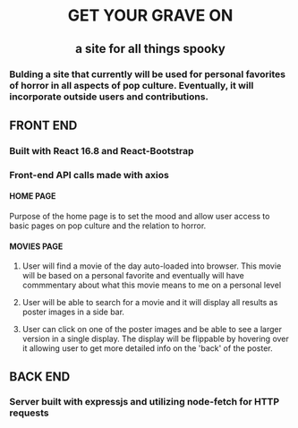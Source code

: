 # <center>GET YOUR GRAVE ON
## <center>a site for all things spooky

### Bulding a site that currently will be used for personal favorites of horror in all aspects of pop culture. Eventually, it will incorporate outside users and contributions.

## FRONT END
### Built with React 16.8 and React-Bootstrap
### Front-end API calls made with axios

#### HOME PAGE
Purpose of the home page is to set the mood and allow user access to basic pages on pop culture and the relation to horror.

#### MOVIES PAGE
1) User will find a movie of the day auto-loaded into browser. This movie will be based on a personal favorite and eventually will have commmentary about what this movie means to me on a personal level

2) User will be able to search for a movie and it will display all results as poster images in a side bar.

3) User can click on one of the poster images and be able to see a larger version in a single display. The display will be flippable by hovering over it allowing user to get more detailed info on the 'back' of the poster.

## BACK END
### Server built with expressjs and utilizing node-fetch for HTTP requests